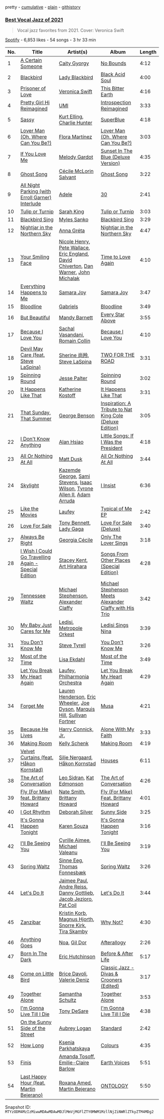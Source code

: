pretty - [cumulative](/playlists/cumulative/37i9dQZF1DX4ieBny4Vpgk.md) - [plain](/playlists/plain/37i9dQZF1DX4ieBny4Vpgk) - [githistory](https://github.githistory.xyz/mackorone/spotify-playlist-archive/blob/main/playlists/plain/37i9dQZF1DX4ieBny4Vpgk)

### [Best Vocal Jazz of 2021](https://open.spotify.com/playlist/37i9dQZF1DX4ieBny4Vpgk)

> Vocal jazz favorites from 2021\. Cover: Veronica Swift

[Spotify](https://open.spotify.com/user/spotify) - 6,853 likes - 54 songs - 3 hr 33 min

| No. | Title | Artist(s) | Album | Length |
|---|---|---|---|---|
| 1 | [A Certain Someone](https://open.spotify.com/track/6aNscxZJIDWE33XpJSmyez) | [Caity Gyorgy](https://open.spotify.com/artist/7MCpoKftSxsTCS8UBu1GFa) | [No Bounds](https://open.spotify.com/album/2PYZhybffUNK3dMUOu1NIC) | 4:12 |
| 2 | [Blackbird](https://open.spotify.com/track/3UPIDPuF9VtCdiaehkIkxl) | [Lady Blackbird](https://open.spotify.com/artist/0CcvfJAMRa28MnCnujCdXQ) | [Black Acid Soul](https://open.spotify.com/album/50rbF4FiainFjqW5wWIASV) | 4:00 |
| 3 | [Prisoner of Love](https://open.spotify.com/track/7jB2MgZ6ljFZaB63kwoWer) | [Veronica Swift](https://open.spotify.com/artist/0YyqJ4bcQqxXdsdpgQPwtl) | [This Bitter Earth](https://open.spotify.com/album/46Kn3u0Fzlvo1Zmba26EB7) | 4:16 |
| 4 | [Pretty Girl Hi Reimagined](https://open.spotify.com/track/6aSdfeuUMtk7XOEHn93kkP) | [UMI](https://open.spotify.com/artist/4ClziihVpBeFXNyDH83Lde) | [Introspection Reimagined](https://open.spotify.com/album/3H1v8w26UVp4tylel4cRrr) | 3:33 |
| 5 | [Sassy](https://open.spotify.com/track/3BTUH65LL0kRRED0J0PaV8) | [Kurt Elling](https://open.spotify.com/artist/1UhC1mCcd9SFXLibHhMX61), [Charlie Hunter](https://open.spotify.com/artist/0si9BxvM2C33fAIkr1pgUc) | [SuperBlue](https://open.spotify.com/album/04E4IjVnj7uruPKNLSHlpj) | 4:18 |
| 6 | [Lover Man \(Oh, Where Can You Be?\)](https://open.spotify.com/track/0R5rHcEKfDpC47txuZrzCc) | [Flora Martínez](https://open.spotify.com/artist/7gjr06Lie1BDJuefW3v9YQ) | [Lover Man \(Oh, Where Can You Be?\)](https://open.spotify.com/album/5sLhFtPxR3dWgIFI7kPcIt) | 3:03 |
| 7 | [If You Love Me](https://open.spotify.com/track/0cP7Orw6IHpBoDPTcUGzbu) | [Melody Gardot](https://open.spotify.com/artist/2P1puQXmG48EVLBrHbum1J) | [Sunset In The Blue \(Deluxe Version\)](https://open.spotify.com/album/7vSwamY5i4hhnRSnpyLsAx) | 4:35 |
| 8 | [Ghost Song](https://open.spotify.com/track/1xmDUGW9kpDCSlifhKJO7G) | [Cécile McLorin Salvant](https://open.spotify.com/artist/6PkSULcbxFKkxdgrmPGAvn) | [Ghost Song](https://open.spotify.com/album/69TYdq2UOhXr1OpIN9kdwJ) | 3:22 |
| 9 | [All Night Parking \(with Erroll Garner\) Interlude](https://open.spotify.com/track/496vIKS2INz840xZaKncvR) | [Adele](https://open.spotify.com/artist/4dpARuHxo51G3z768sgnrY) | [30](https://open.spotify.com/album/21jF5jlMtzo94wbxmJ18aa) | 2:41 |
| 10 | [Tulip or Turnip](https://open.spotify.com/track/3cUAaME7HSpybewW5Ttgjz) | [Sarah King](https://open.spotify.com/artist/6N1eTTbmPXYZBXTgZ7j0fp) | [Tulip or Turnip](https://open.spotify.com/album/3xd500c2VRHn9jiptMwE53) | 3:03 |
| 11 | [Blackbird Sing](https://open.spotify.com/track/0j4eYL0EQAAeUiKqkmQnUG) | [Myles Sanko](https://open.spotify.com/artist/0EeY17gAdOJIBjNrpi6q1G) | [Blackbird Sing](https://open.spotify.com/album/1TNnOqAC5n4zLuYSilIcWB) | 3:29 |
| 12 | [Nightjar in the Northern Sky](https://open.spotify.com/track/5fCsD2cRqXf0q5JAGTrmez) | [Anna Gréta](https://open.spotify.com/artist/43v3iVtLSHdfUAYkjB4Geh) | [Nightjar in the Northern Sky](https://open.spotify.com/album/5xFn6wFCZJ3DTJwzEzaFEV) | 4:47 |
| 13 | [Your Smiling Face](https://open.spotify.com/track/0Xk6F2fUX1B0FoKRiSpOz1) | [Nicole Henry](https://open.spotify.com/artist/17lVE8O9nHn3WWc6Csy2Sn), [Pete Wallace](https://open.spotify.com/artist/0fD0IUtm9b5iaEW251JEMc), [Eric England](https://open.spotify.com/artist/7Igdhtngu7rA4AIr05QBJG), [David Chiverton](https://open.spotify.com/artist/14X6dOg4AfOJH8EMj163mF), [Dan Warner](https://open.spotify.com/artist/6wu30XuGuGShZ8fcNdaIqz), [John Michalak](https://open.spotify.com/artist/1wqSrieeNFShiHhaXgbXz4) | [Time to Love Again](https://open.spotify.com/album/5lFWqbLV5EG4qthImhlwV6) | 4:10 |
| 14 | [Everything Happens to Me](https://open.spotify.com/track/44DiSGodp1YooCyJfI2aeQ) | [Samara Joy](https://open.spotify.com/artist/5LkbTSqXfMBjFSGi9LOGjq) | [Samara Joy](https://open.spotify.com/album/4vtI5mccGzPEsOXOtPmef6) | 3:47 |
| 15 | [Bloodline](https://open.spotify.com/track/0uEkDFrfTS24kzANpkfPLk) | [Gabriels](https://open.spotify.com/artist/5tHs3fthucNRGAFpdE9rmz) | [Bloodline](https://open.spotify.com/album/6w9KqIfC7zIoKmdJgs9yBA) | 3:49 |
| 16 | [But Beautiful](https://open.spotify.com/track/7mOnmZ2OWGfNMXEBIf3aUS) | [Mandy Barnett](https://open.spotify.com/artist/1dueb4USSa0IBdtDolg4pO) | [Every Star Above](https://open.spotify.com/album/7EptFOAT6xWnPWJa9vDt4t) | 3:55 |
| 17 | [Because I Love You](https://open.spotify.com/track/4nf5wpXpZ1WVF0SCdl3tLb) | [Sachal Vasandani](https://open.spotify.com/artist/4sctitB70tTmziCPMwYJJr), [Romain Collin](https://open.spotify.com/artist/3TLGhZ93eWc4caAzMiMWJV) | [Because I Love You](https://open.spotify.com/album/35qbEfm5IdIPTzJxS51fT5) | 4:10 |
| 18 | [Devil May Care \(feat\. Steve LaSpina\)](https://open.spotify.com/track/3c3UiNK3VFXA5zQUSvvWc5) | [Sherine 尚羚](https://open.spotify.com/artist/3jHGEibos6PbvirMBJlgFl), [Steve LaSpina](https://open.spotify.com/artist/5OmSSr7NqennGE7koYEUjn) | [TWO FOR THE ROAD](https://open.spotify.com/album/32cHdfEfedPELnp8KljvzA) | 3:31 |
| 19 | [Spinning Round](https://open.spotify.com/track/7MQMlrJnYXM7zH7fbqTmPZ) | [Jesse Palter](https://open.spotify.com/artist/15niPHI5A8nGIJVP9XjXNX) | [Spinning Round](https://open.spotify.com/album/3ejPqGb6wDzkMcDAjZZEyG) | 3:02 |
| 20 | [It Happens Like That](https://open.spotify.com/track/7Jk6KetPiVZB4Rmg1u7JhK) | [Katherine Kostoff](https://open.spotify.com/artist/6iejr7uXjNOIaqvE5R9t8W) | [It Happens Like That](https://open.spotify.com/album/6GIr6kHBasx66WNSl4l8FD) | 3:31 |
| 21 | [That Sunday, That Summer](https://open.spotify.com/track/1P3Y23C0AGZOqNzHJlMYCL) | [George Benson](https://open.spotify.com/artist/4N8BwYTEC6XqykGvXXlmfv) | [Inspiration: A Tribute to Nat King Cole \(Deluxe Edition\)](https://open.spotify.com/album/3K6Zp5N2GRkVhPjJbwUMqo) | 3:05 |
| 22 | [I Don't Know Anything](https://open.spotify.com/track/4VDHfpObfOrut2GvkCOu6V) | [Alan Hsiao](https://open.spotify.com/artist/1eMnPWHlHkgdpcfc7RJOwG) | [Little Songs: If I Was the President](https://open.spotify.com/album/0hdbjk6GX9mwhyYCz9WF5E) | 4:18 |
| 23 | [All Or Nothing At All](https://open.spotify.com/track/0j6BoHPikfrtJFYZdVnIT8) | [Matt Dusk](https://open.spotify.com/artist/1UbA3tvm40VqUsiFlJaPCs) | [All Or Nothing At All](https://open.spotify.com/album/0Y9LX6aX9SxXZnvd1K0HAz) | 3:44 |
| 24 | [Skylight](https://open.spotify.com/track/7u8bCAh4UxNS4GktedpMJ2) | [Kazemde George](https://open.spotify.com/artist/0mjn2eKGdewXxLTXLyYuYj), [Sami Stevens](https://open.spotify.com/artist/2e80FKVlWGy3J55Mh2rlRS), [Isaac Wilson](https://open.spotify.com/artist/6tCY1GkdUm8s72g36FQzCc), [Tyrone Allen II](https://open.spotify.com/artist/6E1lT9oTUWdzh4umlYPFMV), [Adam Arruda](https://open.spotify.com/artist/34bXEECuAdI9QCkJfe3byB) | [I Insist](https://open.spotify.com/album/7fQe5ruzoP0TOVutU9SkMS) | 6:36 |
| 25 | [Like the Movies](https://open.spotify.com/track/1hUXDEqjNIIbfjTcaz3jzb) | [Laufey](https://open.spotify.com/artist/7gW0r5CkdEUMm42w9XpyZO) | [Typical of Me EP](https://open.spotify.com/album/7pooeoqY4uJkTaW70qxm3z) | 2:42 |
| 26 | [Love For Sale](https://open.spotify.com/track/4biVNJdcVpAljZjpiO9B4Z) | [Tony Bennett](https://open.spotify.com/artist/2lolQgalUvZDfp5vvVtTYV), [Lady Gaga](https://open.spotify.com/artist/1HY2Jd0NmPuamShAr6KMms) | [Love For Sale \(Deluxe\)](https://open.spotify.com/album/6hBQkPnq5u1BwZncSEDEgs) | 3:40 |
| 27 | [Always Be Right](https://open.spotify.com/track/3MaqRAszvV2ZQFJHICWdUA) | [Georgia Cécile](https://open.spotify.com/artist/0KjGICUAvAWs6qev5iovJa) | [Only The Lover Sings](https://open.spotify.com/album/68NeZkYzPFAQLjS2z8sEZZ) | 3:18 |
| 28 | [I Wish I Could Go Travelling Again \- Special Edition](https://open.spotify.com/track/19tnUlGTXmwOYFqlDnvigH) | [Stacey Kent](https://open.spotify.com/artist/03EYBMnqSchCMp5D9qmFXi), [Art Hirahara](https://open.spotify.com/artist/408lP4P33XEirDvYHxq8Ib) | [Songs From Other Places \(Special Edition\)](https://open.spotify.com/album/4HZ7gRidkAp1iL8qDgtJy1) | 4:28 |
| 29 | [Tennessee Waltz](https://open.spotify.com/track/3ny8nQgtVNYImdFUsnQCVu) | [Michael Stephenson](https://open.spotify.com/artist/2hLykFY0OkRxdzJAaidlzk), [Alexander Claffy](https://open.spotify.com/artist/68A73mdUJaTyVodPFbfDnG) | [Michael Stephenson Meets Alexander Claffy with His Trio](https://open.spotify.com/album/63HR7Pua22qQmmrEsRQr9m) | 3:42 |
| 30 | [My Baby Just Cares for Me](https://open.spotify.com/track/63GvtdKbAbi2feQxp0DBpA) | [Ledisi](https://open.spotify.com/artist/60ciIY5MouLc2Y9n34DJdA), [Metropole Orkest](https://open.spotify.com/artist/7JYdpWAsiqzrmMB3qxkEbI) | [Ledisi Sings Nina](https://open.spotify.com/album/0uRNGjcdUeOG9aekGr1cvc) | 3:39 |
| 31 | [You Don't Know Me](https://open.spotify.com/track/7o8q6PWBhavXyOSsDMQOhO) | [Steve Tyrell](https://open.spotify.com/artist/2UPnuV7os71xTZTyyEgj1B) | [You Don't Know Me](https://open.spotify.com/album/5cV8S9D9OGM8nxzUKjLfwy) | 3:26 |
| 32 | [Most of the Time](https://open.spotify.com/track/7e24GhiKpJF41P3gZLz0GZ) | [Lisa Ekdahl](https://open.spotify.com/artist/4SJSGUVZ04tezaGrxc96EE) | [Most of the Time](https://open.spotify.com/album/6pc1rk5fKEg0RQgFwHKmTz) | 3:49 |
| 33 | [Let You Break My Heart Again](https://open.spotify.com/track/709p9UGPAuyImWf1Z3vjRo) | [Laufey](https://open.spotify.com/artist/7gW0r5CkdEUMm42w9XpyZO), [Philharmonia Orchestra](https://open.spotify.com/artist/09KZU0NsS7jRa5p0SflmGY) | [Let You Break My Heart Again](https://open.spotify.com/album/2YkyuQGoMV2FlG7mFprnRf) | 4:29 |
| 34 | [Forget Me](https://open.spotify.com/track/7ooca2m8QsakFrzeLG0M30) | [Lauren Henderson](https://open.spotify.com/artist/32l2cWGDfGIqFPxUAogD5l), [Eric Wheeler](https://open.spotify.com/artist/1TvIn0DgifSGnkJL6VTEF5), [Joe Dyson](https://open.spotify.com/artist/62eXeNUScwDhx0IsHwfxKS), [Marquis Hill](https://open.spotify.com/artist/5QI54xb4Ovm8DwDkmmHbez), [Sullivan Fortner](https://open.spotify.com/artist/2kQZjl1wnD42U6rKhAHmz5) | [Musa](https://open.spotify.com/album/5jeSkpB4Ntk9q3mt6eNCY0) | 4:21 |
| 35 | [Because He Lives](https://open.spotify.com/track/4V5dQ0bZ75SSHMKt8W9RKh) | [Harry Connick, Jr.](https://open.spotify.com/artist/6u17YlWtW4oqFF5Hn9UU79) | [Alone With My Faith](https://open.spotify.com/album/7gMSKwzQlQMV55DTf2mYbU) | 3:33 |
| 36 | [Making Room](https://open.spotify.com/track/5QRfxsSpzpWqzw4v3vKTCH) | [Kelly Schenk](https://open.spotify.com/artist/3kHGDGEmX8EWocacdi5Ijk) | [Making Room](https://open.spotify.com/album/4Dca3AwituUnPJFqTMTolt) | 4:19 |
| 37 | [Velvet Curtains \(feat\. Håkon Kornstad\)](https://open.spotify.com/track/4KQeK139AeuEReloc32iTE) | [Silje Nergaard](https://open.spotify.com/artist/3hCQUVIcg8nWvkZToF4rqc), [Håkon Kornstad](https://open.spotify.com/artist/6rvXcIk2e2Xv8sZ5bP6pm2) | [Houses](https://open.spotify.com/album/00XRqdZCwGTsMBmM56yZtd) | 6:11 |
| 38 | [The Art of Conversation](https://open.spotify.com/track/2sFdFdSACqUlbZVKgcRkdE) | [Leo Sidran](https://open.spotify.com/artist/2HpgbqUcGmk4M2dG9wph1h), [Kat Edmonson](https://open.spotify.com/artist/6WxegST7d2jCYjq7SR8Bds) | [The Art of Conversation](https://open.spotify.com/album/5sWjtKDgxyGlJfQsTmafMD) | 4:26 |
| 39 | [Fly \(For Mike\) feat\. Brittany Howard](https://open.spotify.com/track/0qKdmI20wCPmmjSWY6wO6K) | [Nate Smith](https://open.spotify.com/artist/3C1TdpEowpf6AMf7PycuWy), [Brittany Howard](https://open.spotify.com/artist/4XquDVA8pkg5Lx91No1JxB) | [Fly \(For Mike\) Feat\. Brittany Howard](https://open.spotify.com/album/41YY1uiKkpKySBWEpqzWpj) | 4:01 |
| 40 | [I Got Rhythm](https://open.spotify.com/track/1nh1GX3v4kgl4REBBamtgY) | [Deborah Silver](https://open.spotify.com/artist/3mVGbbLuRhDTfZAOl4O85u) | [Sunny Side](https://open.spotify.com/album/3Eudbwaq0bYcWZpXpnUjGv) | 3:25 |
| 41 | [It's Gonna Happen Tonight](https://open.spotify.com/track/2QcUiQ9NBgHJdX9sGQVaAp) | [Karen Souza](https://open.spotify.com/artist/2d5lQo9YQ1DkAsBKTRp7Iu) | [It's Gonna Happen Tonight](https://open.spotify.com/album/4wRIv7VL7bUq6gOvccx0DU) | 3:16 |
| 42 | [I'll Be Seeing You](https://open.spotify.com/track/6w8czge0Bw1pYzViYNxB5z) | [Cyrille Aimee](https://open.spotify.com/artist/7rcjVbooAaV2pPRdyPHCrM), [Michael Valeanu](https://open.spotify.com/artist/0vFN32ckvgv3IY3g9L1Nbv) | [I'll Be Seeing You](https://open.spotify.com/album/1OEy3BZSxMKMF6Y5oNE3Lv) | 3:19 |
| 43 | [Spring Waltz](https://open.spotify.com/track/1ZDSqMMJaZdydXb20eqtHM) | [Sinne Eeg](https://open.spotify.com/artist/20qKLdeJMj9d5RUHe37Izw), [Thomas Fonnesbæk](https://open.spotify.com/artist/2GWMZZQNuU0VZra0suXVph) | [Spring Waltz](https://open.spotify.com/album/0jz0L3IGFLS6E8tZMHHLVO) | 3:26 |
| 44 | [Let's Do It](https://open.spotify.com/track/45czwhpmoLfzTJDmu2NKsM) | [Jaimee Paul](https://open.spotify.com/artist/09VxnBvEC5lDFLmMkEYOmr), [Andre Reiss](https://open.spotify.com/artist/1O4RYTCy8m5JgaPpxytDDE), [Danny Gottlieb](https://open.spotify.com/artist/29aflj7NM4ocg7fMqbhifM), [Jacob Jezioro](https://open.spotify.com/artist/2LItgcmlHsUt6BikoXc1Df), [Pat Coil](https://open.spotify.com/artist/2B8UFlcrZdKZD5qV83m503) | [Let's Do It](https://open.spotify.com/album/1saHQW8pTxZJRntJQah8iY) | 3:44 |
| 45 | [Zanzibar](https://open.spotify.com/track/3yMQn0JNS030wY5vRIIcGj) | [Kristin Korb](https://open.spotify.com/artist/4jCdkrPVAoqmEGFYboGKiN), [Magnus Hjorth](https://open.spotify.com/artist/4yEsEUD37Jvk7MadM3XZVP), [Snorre Kirk](https://open.spotify.com/artist/1QgZiL5uQ3WN1sMkmbVaGM), [Tira Skamby](https://open.spotify.com/artist/1BpQuxYEPKxsGWaatsJw54) | [Why Not?](https://open.spotify.com/album/2lSlGtVME4XL0lqDzq1HOI) | 4:30 |
| 46 | [Anything Goes](https://open.spotify.com/track/5fnjz2gnBth73KZE7wbyUX) | [Noa](https://open.spotify.com/artist/6HwRSGDwpltqE6T0xQF8Xu), [Gil Dor](https://open.spotify.com/artist/46QaCDnvEfzyUycIbpswGj) | [Afterallogy](https://open.spotify.com/album/4szP0IMI7lqNgUxZatIPqF) | 2:26 |
| 47 | [Born In The Dark](https://open.spotify.com/track/1BqN5U71j779zCZlPRpWpk) | [Eric Hutchinson](https://open.spotify.com/artist/39x8gyJjTHiBQklFgVJSV4) | [Before & After Life](https://open.spotify.com/album/0gbO5q0USgCkccD7CpCiwE) | 5:17 |
| 48 | [Come on Little Bird](https://open.spotify.com/track/3xPzobpvhizPZSR7If1Zcx) | [Brice Davoli](https://open.spotify.com/artist/27kwwOnjG09lmLHv3zle84), [Valerie Deniz](https://open.spotify.com/artist/3xODAav1Ryy8BspJHjbHcL) | [Classic Jazz \- Divas & Crooners \(Edited\)](https://open.spotify.com/album/1atP4hfVKAF0d07D4HjpbR) | 3:17 |
| 49 | [Together Alone](https://open.spotify.com/track/55f6EReAsgNQOFvQaa31yH) | [Samantha Schultz](https://open.spotify.com/artist/7qBUZQ7O7UNpBgD23MIM3v) | [Together Alone](https://open.spotify.com/album/0ThfLn7C5R8BmAm5CPoBV1) | 3:53 |
| 50 | [I'm Gonna Live Till I Die](https://open.spotify.com/track/2SnYeRhFn71dGPgj0pxWAg) | [Tony DeSare](https://open.spotify.com/artist/6JooBP4BtY7tY6YPJnSYhI) | [I'm Gonna Live Till I Die](https://open.spotify.com/album/1oY26AlZRCMU1u0uEUlJHf) | 4:38 |
| 51 | [On the Sunny Side of the Street](https://open.spotify.com/track/2Vo9c2eCZo4bEvKxjPB1DQ) | [Aubrey Logan](https://open.spotify.com/artist/5GIBLQgzkZKjBDRhVQ4j1z) | [Standard](https://open.spotify.com/album/6I0FZZ7m5ARsvX7LSpLzjm) | 2:42 |
| 52 | [How Long](https://open.spotify.com/track/3VKEFn4xRdTOcHrLsCOMFb) | [Ksenia Parkhatskaya](https://open.spotify.com/artist/6AZm6N0cbEAzLkxdlbzbmy) | [Colours](https://open.spotify.com/album/1mThTkKwU2AUYhDfs0hG2O) | 4:35 |
| 53 | [Finis](https://open.spotify.com/track/6aX8v48UL54ghg6KgCaTvi) | [Amanda Tosoff](https://open.spotify.com/artist/6YqsZpf1iDyUBvvVtiPLaR), [Emilie\-Claire Barlow](https://open.spotify.com/artist/4doI7TR51c6DTaveTwpIkg) | [Earth Voices](https://open.spotify.com/album/6QHyaqpkhH0J0qqtd3AVRW) | 5:51 |
| 54 | [Last Happy Hour \(feat\. Martin Bejerano\)](https://open.spotify.com/track/4Vv73WKOQzQ9LxgpWyJ6nx) | [Roxana Amed](https://open.spotify.com/artist/6wXsUuOFYVpt9UhAEXTR6n), [Martin Bejerano](https://open.spotify.com/artist/4VMKrj6BdulOiKFPbRVqgb) | [ONTOLOGY](https://open.spotify.com/album/2Orbo9LLzUgeGYLv7Y13ZS) | 5:50 |

Snapshot ID: `MTYzODM4MzIzMiwwMDAwMDAwMDJlMmVjMGFlZTY0MWM1MzllNjZiNWRlZTkyZTM4MDg2`
